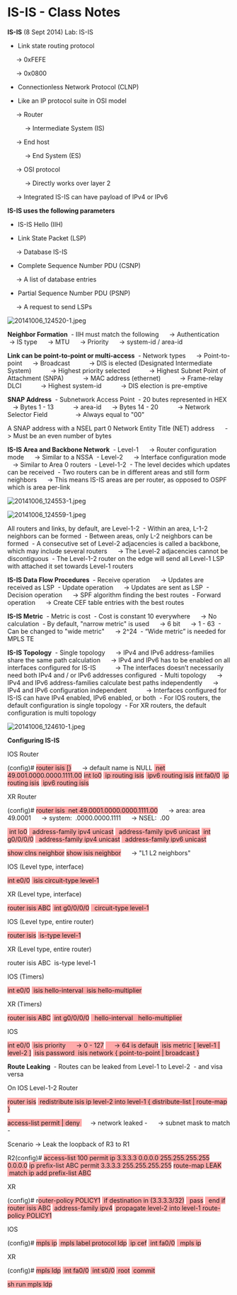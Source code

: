 # IS-IS - Class Notes

**IS-IS** (8 Sept 2014)
Lab: IS-IS

- Link state routing protocol

     -> 0xFEFE

     -> 0x0800

- Connectionless Network Protocol (CLNP)

- Like an IP protocol suite in OSI model

     -> Router

          -> Intermediate System (IS)

     -> End host

          -> End System (ES)

     -> OSI protocol

          -> Directly works over layer 2

     -> Integrated IS-IS can have payload of IPv4 or IPv6

**IS-IS uses the following parameters**

- IS-IS Hello (IIH)

- Link State Packet (LSP)

     -> Database IS-IS

- Complete Sequence Number PDU (CSNP)

     -> A list of database entries

- Partial Sequence Number PDU (PSNP)

     -> A request to send LSPs

![20141006_124520-1.jpeg](image/20141006_124520-1.jpeg)

**Neighbor Formation**
 - IIH must match the following
     -> Authentication
     -> IS type
     -> MTU
     -> Priority
     -> system-id / area-id

**Link can be point-to-point or multi-access**
 - Network types
     -> Point-to-point
     -> Broadcast
          -> DIS is elected (Designated Intermediate System)
          -> Highest priority selected
          -> Highest Subnet Point of Attachment (SNPA)
          -> MAC address (ethernet)
          -> Frame-relay DLCI
          -> Highest system-id
          -> DIS election is pre-emptive

**SNAP Address**
 - Subnetwork Access Point
 - 20 butes represented in HEX
     -> Bytes 1 - 13
          -> area-id
     -> Bytes 14 - 20
          -> Network Selector Field
               -> Always equal to "00"

A SNAP address with a NSEL part 0 Network Entity Title (NET) address
     -> Must be an even number of bytes

**IS-IS Area and Backbone Network**
 - Level-1
     -> Router configuration mode
     -> Similar to a NSSA
 - Level-2
     -> Interface configuration mode
     -> Similar to Area 0 routers
 - Level-1-2
 - The level decides which updates can be received
 - Two routers can be in different areas and still form neighbors
     -> This means IS-IS areas are per router, as opposed to OSPF which is area per-link

![20141006_124553-1.jpeg](image/20141006_124553-1.jpeg)

![20141006_124559-1.jpeg](image/20141006_124559-1.jpeg)

All routers and links, by default, are Level-1-2
 - Within an area, L-1-2 neighbors can be formed
 - Between areas, only L-2 neighbors can be formed
 - A consecutive set of Level-2 adjacencies is called a backbone, which may include several routers
     -> The Level-2 adjacencies cannot be discontiguous
 - The Level-1-2 router on the edge will send all Level-1 LSP with attached it set towards Level-1 routers

**IS-IS Data Flow Procedures**
 - Receive operation
     -> Updates are received as LSP
 - Update operation
     -> Updates are sent as LSP
 - Decision operation
     -> SPF algorithm finding the best routes
 - Forward operation
     -> Create CEF table entries with the best routes

**IS-IS Metric**
 - Metric is cost
 - Cost is constant 10 everywhere
     -> No calculation
 - By default, "narrow metric" is used
     -> 6 bit
     -> 1 - 63
 - Can be changed to "wide metric"
     -> 2^24
 - “Wide metric” is needed for MPLS TE

**IS-IS Topology**
 - Single topology
     -> IPv4 and IPv6 address-families share the same path calculation
     -> IPv4 and IPv6 has to be enabled on all interfaces configured for IS-IS
          -> The interfaces doesn’t necessarily need both IPv4 and / or IPv6 addresses configured
 - Multi topology
     -> IPv4 and IPv6 address-families calculate best paths independently
     -> IPv4 and IPv6 configuration independent
          -> Interfaces configured for IS-IS can have IPv4 enabled, IPv6 enabled, or both
 - For IOS routers, the default configuration is single topology
 - For XR routers, the default configuration is multi topology

![20141006_124610-1.jpeg](image/20141006_124610-1.jpeg)

**Configuring IS-IS**

IOS Router

(config)# <span style="background-color: #ffaaaa">router isis [<name>}</span>
     -> default name is NULL
<span style="background-color: #ffaaaa"> net 49.001.0000.0000.1111.00</span>
<span style="background-color: #ffaaaa">int lo0</span>
<span style="background-color: #ffaaaa"> ip routing isis</span>
<span style="background-color: #ffaaaa"> ipv6 routing isis</span>
<span style="background-color: #ffaaaa">int fa0/0</span>
<span style="background-color: #ffaaaa"> ip routing isis</span>
<span style="background-color: #ffaaaa"> ipv6 routing isis</span>

XR Router

(config)# <span style="background-color: #ffaaaa">router isis <name></span>
<span style="background-color: #ffaaaa"> net 49.0001.0000.0000.1111.00</span>
     -> area: area 49.0001
     -> system:  .0000.0000.1111
     -> NSEL:  .00

<span style="background-color: #ffaaaa"> int lo0</span>
<span style="background-color: #ffaaaa">  address-family ipv4 unicast</span>
<span style="background-color: #ffaaaa">  address-family ipv6 unicast</span>
<span style="background-color: #ffaaaa"> int g0/0/0/0</span>
<span style="background-color: #ffaaaa">  address-family ipv4 unicast</span>
<span style="background-color: #ffaaaa">  address-family ipv6 unicast</span>

<span style="background-color: #ffaaaa">show clns neighbor</span>
<span style="background-color: #ffaaaa">show isis neighbor</span>
     -> "L1 L2 neighbors"

IOS (Level type, interface)

<span style="background-color: #ffaaaa">int e0/0</span>
<span style="background-color: #ffaaaa"> isis circuit-type level-1</span>

XR (Level type, interface)

<span style="background-color: #ffaaaa">router isis ABC</span>
<span style="background-color: #ffaaaa"> int g0/0/0/0</span>
<span style="background-color: #ffaaaa">  circuit-type level-1</span>

IOS (Level type, entire router)

<span style="background-color: #ffaaaa">router isis</span>
<span style="background-color: #ffaaaa"> is-type level-1</span>

XR (Level type, entire router)

router isis ABC
 is-type level-1

IOS (Timers)

<span style="background-color: #ffaaaa">int e0/0</span>
<span style="background-color: #ffaaaa"> isis hello-interval <sec></span>
<span style="background-color: #ffaaaa"> isis hello-multiplier <count></span>

XR (Timers)

<span style="background-color: #ffaaaa">router isis ABC</span>
<span style="background-color: #ffaaaa"> int g0/0/0/0</span>
<span style="background-color: #ffaaaa">  hello-interval <sec></span>
<span style="background-color: #ffaaaa">  hello-multiplier <count></span>

IOS 

<span style="background-color: #ffaaaa">int e0/0</span>
<span style="background-color: #ffaaaa"> isis priority <value></span>
<span style="background-color: #ffaaaa">     -> 0 - 127</span>
<span style="background-color: #ffaaaa">     -> 64 is default</span>
<span style="background-color: #ffaaaa"> isis metric <value> [ level-1 | level-2 ]</span>
<span style="background-color: #ffaaaa"> isis password <password></span>
<span style="background-color: #ffaaaa"> isis network { point-to-point | broadcast }</span>

**Route Leaking**
 - Routes can be leaked from Level-1 to Level-2
 - and visa versa

On IOS Level-1-2 Router

<span style="background-color: #ffaaaa">router isis</span>
<span style="background-color: #ffaaaa"> redistribute isis ip level-2 into level-1 { distribute-list <name> | route-map <name> }</span>

<span style="background-color: #ffaaaa">access-list <number> permit | deny <protocol> <source> <wildcard> <destination> <wildcard></span>
     -> network leaked - <source> <wildcard>
     -> subnet mask to match - <destination> <wildcard>

Scenario -> Leak the loopback of R3 to R1

R2(config)# <span style="background-color: #ffaaaa">access-list 100 permit ip 3.3.3.3 0.0.0.0 255.255.255.255 0.0.0.0</span>
<span style="background-color: #ffaaaa">ip prefix-list ABC permit 3.3.3.3 255.255.255.255</span>
<span style="background-color: #ffaaaa">route-map LEAK</span>
<span style="background-color: #ffaaaa"> match ip add prefix-list ABC</span>

XR

(config)# r<span style="background-color: #ffaaaa">outer-policy POLICY1</span>
<span style="background-color: #ffaaaa"> if destination in (3.3.3.3/32)</span>
<span style="background-color: #ffaaaa">  pass</span>
<span style="background-color: #ffaaaa">  end if</span>
<span style="background-color: #ffaaaa">router isis ABC</span>
<span style="background-color: #ffaaaa"> address-family ipv4</span>
<span style="background-color: #ffaaaa"> propagate level-2 into level-1 route-policy POLICY1</span>

IOS

(config)# <span style="background-color: #ffaaaa">mpls ip</span>
<span style="background-color: #ffaaaa"> mpls label protocol ldp</span>
<span style="background-color: #ffaaaa"> ip cef</span>
<span style="background-color: #ffaaaa"> int fa0/0</span>
<span style="background-color: #ffaaaa">  mpls ip</span>

XR

(config)# <span style="background-color: #ffaaaa">mpls ldp</span>
<span style="background-color: #ffaaaa"> int fa0/0</span>
<span style="background-color: #ffaaaa"> int s0/0</span>
<span style="background-color: #ffaaaa"> root</span>
<span style="background-color: #ffaaaa"> commit</span>

<span style="background-color: #ffaaaa">sh run mpls ldp</span>
